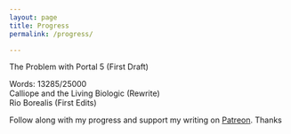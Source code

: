 ```yaml
---
layout: page
title: Progress
permalink: /progress/

---
```



<html lang="en">
<head>
  <title>Progress</title>
  <meta charset="utf-8">
  <meta name="viewport" content="width=device-width, initial-scale=1">
  <link rel="stylesheet" href="https://maxcdn.bootstrapcdn.com/bootstrap/3.3.7/css/bootstrap.min.css">
  <script src="https://ajax.googleapis.com/ajax/libs/jquery/3.1.1/jquery.min.js"></script>
  <script src="https://maxcdn.bootstrapcdn.com/bootstrap/3.3.7/js/bootstrap.min.js"></script>


The Problem with Portal 5 (First Draft)
<div class="progress">
  <div class="progress-bar progress-bar-info" role="progressbar"
  aria-valuenow="40" aria-valuemin="0" aria-valuemax="100" style="width:58%">
    Words: 13285/25000
  </div>
</div>
Calliope and the Living Biologic (Rewrite)
<div class="progress">
  <div class="progress-bar progress-bar-info" role="progressbar"
  aria-valuenow="50" aria-valuemin="0" aria-valuemax="100" style="width:13%">
    
  </div>
</div>
Rio Borealis (First Edits)
<div class="progress">
  <div class="progress-bar progress-bar-info" role="progressbar"
  aria-valuenow="60" aria-valuemin="0" aria-valuemax="100" style="width:0%">
  
  </div>
</div>


</div>


Follow along with my progress and support my writing on <a href="http://dylan.la/23JgCMg">Patreon</a>. Thanks

